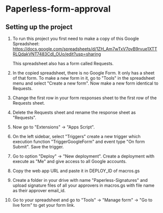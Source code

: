 # Paperless-form-approval

## Setting up the project

1. To run this project you first need to make a copy of this Google Spreadsheet:
   https://docs.google.com/spreadsheets/d/1ZH_Am7wTxV7ovB9rvue1XTTRLQdakVNT7483CdI_OUo/edit?usp=sharing
   
   This spreadsheet also has a form called Requests.
2. In the copied spreadsheet, there is no Google Form. It only has a sheet of that form. To make a new form in it, go to "Tools" in the spreadsheet menu and select "Create a new form". Now make a new form identical to Requests.
3. Change the first row in your form responses sheet to the first row of the Requests sheet.
4. Delete the Requests sheet and rename the response sheet as "Requests".
5. Now go to "Extensions" -> "Apps Script".
6. On the left sidebar, select "Triggers" create a new trigger which execution function "TriggerGoogleForm" and event type "On form Submit". Save the trigger.
7. Go to option "Deploy" -> "New deployment". Create a deployment with execute as "Me" and give access to all Google accounts.
8. Copy the web app URL and paste it in DEPLOY_ID of macros.gs
9. Create a folder in your drive with name "Paperless-Signatures" and upload signature files of all your approvers in macros.gs with file name as their approver email_id.
10. Go to your spreadsheet and go to "Tools" -> "Manage form" -> "Go to live form" to get your form link.
